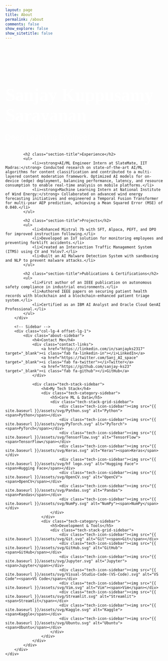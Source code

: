 ```yaml
---
layout: page
title: About
permalink: /about
comments: false
show_explore: false
show_sitetitle: false
---
```


<style>
    .about-page-container {
        padding: 3rem 0;
    }
    .about-main-content {
        padding-left: 0;
    }
    .about-main-content h1 {
        font-family: 'Righteous', cursive;
        font-size: 3.5rem;
        font-weight: 700;
        color: #fff;
        margin-bottom: 0.5rem;
    }
    .about-main-content .designation {
        font-size: 1.5rem;
        font-weight: 300;
        color: #fff;
        margin-bottom: 2rem;
    }
    .about-main-content .section-title {
        font-size: 1.8rem;
        font-weight: 600;
        color: #005a5a;
        margin-top: 2rem;
        margin-bottom: 1rem;
    }
    .about-main-content ul {
        list-style: none;
        padding-left: 0;
    }
    .about-main-content ul li {
        font-size: 1.1rem;
        line-height: 1.8;
        color: #333;
        margin-bottom: 1rem;
        position: relative;
        padding-left: 25px;
        text-align: justify;
    }
    .about-main-content ul li:before {
        content: '•';
        color: #008080;
        font-weight: bold;
        display: inline-block;
        width: 1em;
        margin-left: -1em;
        position: absolute;
        left: 0;
    }

    .about-sidebar {
        position: sticky;
        top: 80px;
    }
    .about-sidebar h4 {
        font-size: 1.4rem;
        font-weight: 600;
        color: #005a5a;
        margin-bottom: 1.5rem;
    }
    .contact-links a {
        display: flex;
        align-items: center;
        margin-bottom: 1rem;
        color: #333;
        text-decoration: none;
        font-weight: 500;
        transition: all 0.3s ease;
    }
    .contact-links a:hover {
        color: #008080;
        transform: translateX(5px);
    }
    .contact-links a i {
        color: #008080;
        margin-right: 10px;
        width: 20px;
        text-align: center;
    }

    .tech-stack-sidebar {
        margin-top: 3rem;
    }
    .tech-category-sidebar {
        margin-bottom: 2.5rem;
    }
    .tech-category-sidebar h5 {
        font-size: 1rem;
        font-weight: 600;
        color: #005a5a;
        margin-bottom: 1.5rem;
        text-transform: uppercase;
        letter-spacing: 0.5px;
    }
    .tech-stack-grid-sidebar {
        display: grid;
        grid-template-columns: repeat(4, 1fr);
        gap: 1.75rem 1rem;
    }
    .tech-icon-sidebar {
        display: flex;
        flex-direction: column;
        align-items: center;
        text-align: center;
        gap: 0.6rem;
        transition: transform 0.2s ease;
    }
    .tech-icon-sidebar:hover {
        transform: scale(1.1);
    }
    .tech-icon-sidebar img {
        height: 35px;
        width: 35px;
        object-fit: contain;
    }
    .tech-icon-sidebar span {
        font-size: 0.75rem;
        color: #7f8c8d;
        font-weight: 500;
    }
</style>

<div class="container about-page-container">
    <div class="row">
        <!-- Main Content -->
        <div class="col-lg-7 about-main-content">
            <h1>Sanjay Kuppusamy Saravanan</h1>
            <p class="designation">Deep Learning Engineer</p>

            <h2 class="section-title">Experience</h2>
            <ul>
                <li><strong>AI/ML Engineer Intern at SlateMate, IIT Madras:</strong> Conducted research on state-of-the-art AI/ML algorithms for content classification and contributed to a multi-layered content moderation framework. Optimized AI models for on-device (edge) deployment, balancing performance, latency, and resource consumption to enable real-time analysis on mobile platforms.</li>
                <li><strong>Machine Learning Intern at National Institute of Wind Energy:</strong> Collaborated on advanced wind energy forecasting initiatives and engineered a Temporal Fusion Transformer for multi-year AEP prediction, achieving a Mean Squared Error (MSE) of 0.040.</li>
            </ul>

            <h2 class="section-title">Projects</h2>
            <ul>
                <li>Enhanced Mistral 7b with SFT, Alpaca, PEFT, and DPO for improved instruction following.</li>
                <li>Developed an IoT solution for monitoring employees and preventing forklift accidents.</li>
                <li>Created an Intersection Traffic Management System (ITMS) using CV and Yolov7.</li>
                <li>Built an AI Malware Detection System with sandboxing and NLP to prevent malware attacks.</li>
            </ul>

            <h2 class="section-title">Publications & Certifications</h2>
            <ul>
                <li>First author of an IEEE publication on autonomous safety compliance in industrial environments.</li>
                <li>Authored IEEE papers on securing patient health records with blockchain and a blockchain-enhanced patient triage system.</li>
                <li>Certified as an IBM AI Analyst and Oracle Cloud GenAI Professional.</li>
            </ul>
        </div>

        <!-- Sidebar -->
        <div class="col-lg-4 offset-lg-1">
            <div class="about-sidebar">
                <h4>Contact Me</h4>
                <div class="contact-links">
                    <a href="https://linkedin.com/in/sanjayks2317" target="_blank"><i class="fab fa-linkedin-in"></i>LinkedIn</a>
                    <a href="https://twitter.com/Sanj_AI_space" target="_blank"><i class="fab fa-twitter"></i>Twitter</a>
                    <a href="https://github.com/sanjay-ks23" target="_blank"><i class="fab fa-github"></i>GitHub</a>
                </div>

                <div class="tech-stack-sidebar">
                    <h4>My Tech Stack</h4>
                    <div class="tech-category-sidebar">
                        <h5>Core ML & Data</h5>
                        <div class="tech-stack-grid-sidebar">
                            <div class="tech-icon-sidebar"><img src="{{ site.baseurl }}/assets/svg/Python.svg" alt="Python"><span>Python</span></div>
                            <div class="tech-icon-sidebar"><img src="{{ site.baseurl }}/assets/svg/PyTorch.svg" alt="PyTorch"><span>PyTorch</span></div>
                            <div class="tech-icon-sidebar"><img src="{{ site.baseurl }}/assets/svg/TensorFlow.svg" alt="TensorFlow"><span>TensorFlow</span></div>
                            <div class="tech-icon-sidebar"><img src="{{ site.baseurl }}/assets/svg/Keras.svg" alt="Keras"><span>Keras</span></div>
                            <div class="tech-icon-sidebar"><img src="{{ site.baseurl }}/assets/svg/hf logo.svg" alt="Hugging Face"><span>Hugging Face</span></div>
                            <div class="tech-icon-sidebar"><img src="{{ site.baseurl }}/assets/svg/OpenCV.svg" alt="OpenCV"><span>OpenCV</span></div>
                            <div class="tech-icon-sidebar"><img src="{{ site.baseurl }}/assets/svg/Pandas.svg" alt="Pandas"><span>Pandas</span></div>
                            <div class="tech-icon-sidebar"><img src="{{ site.baseurl }}/assets/svg/NumPy.svg" alt="NumPy"><span>NumPy</span></div>
                        </div>
                    </div>
                    <div class="tech-category-sidebar">
                        <h5>Development & Tools</h5>
                        <div class="tech-stack-grid-sidebar">
                            <div class="tech-icon-sidebar"><img src="{{ site.baseurl }}/assets/svg/Git.svg" alt="Git"><span>Git</span></div>
                            <div class="tech-icon-sidebar"><img src="{{ site.baseurl }}/assets/svg/GitHub.svg" alt="GitHub"><span>GitHub</span></div>
                            <div class="tech-icon-sidebar"><img src="{{ site.baseurl }}/assets/svg/Jupyter.svg" alt="Jupyter"><span>Jupyter</span></div>
                            <div class="tech-icon-sidebar"><img src="{{ site.baseurl }}/assets/svg/Visual-Studio-Code-(VS-Code).svg" alt="VS Code"><span>VS Code</span></div>
                            <div class="tech-icon-sidebar"><img src="{{ site.baseurl }}/assets/svg/Vim.svg" alt="Vim"><span>Vim</span></div>
                            <div class="tech-icon-sidebar"><img src="{{ site.baseurl }}/assets/svg/Streamlit.svg" alt="Streamlit"><span>Streamlit</span></div>
                            <div class="tech-icon-sidebar"><img src="{{ site.baseurl }}/assets/svg/Kaggle.svg" alt="Kaggle"><span>Kaggle</span></div>
                            <div class="tech-icon-sidebar"><img src="{{ site.baseurl }}/assets/svg/Ubuntu.svg" alt="Ubuntu"><span>Ubuntu</span></div>
                        </div>
                    </div>
                </div>
            </div>
        </div>
    </div>
</div>
